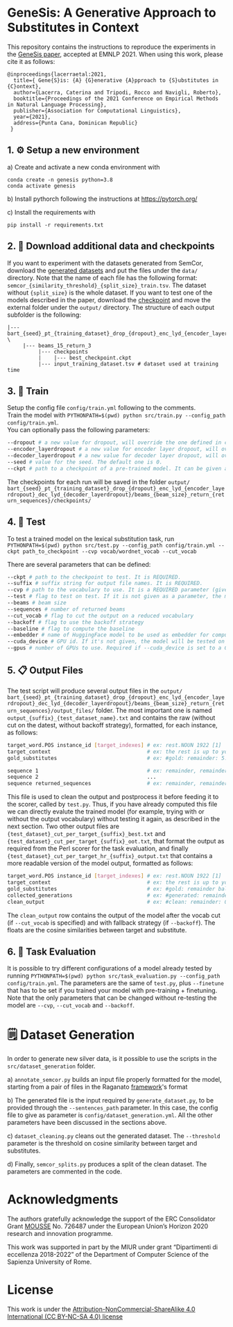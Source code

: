 # GeneSis: A Generative Approach to Substitutes in Context

This repository contains the instructions to reproduce the experiments in the [GeneSis paper](https://aclanthology.org/2021.emnlp-main.844.pdf), accepted at EMNLP 2021.
When using this work, please cite it as follows:

```
@inproceedings{lacerraetal:2021,
  title={ Gene{S}is: {A} {G}enerative {A}pproach to {S}ubstitutes in {C}ontext},
  author={Lacerra, Caterina and Tripodi, Rocco and Navigli, Roberto},
  booktitle={Proceedings of the 2021 Conference on Empirical Methods in Natural Language Processing},
  publisher={Association for Computational Linguistics},
  year={2021},
  address={Punta Cana, Dominican Republic}
 }
```

## 1. :gear: Setup a new environment 

a) Create and activate a new conda environment with 

```conda create -n genesis python=3.8```\
```conda activate genesis```

b) Install pythorch following the instructions at https://pytorch.org/ 

c) Install the requirements with 

```pip install -r requirements.txt```

## 2. :shopping_cart: Download additional data and checkpoints

If you want to experiment with the datasets generated from SemCor, download the [generated datasets](https://drive.google.com/uc?export=download&id=1keUU1zjriXCi3nZmIsePNx02i-Bt87dX) and put the files under the ```data/``` directory.
Note that the name of each file has the following format: ```semcor_{similarity_threshold}_{split_size}_train.tsv```. The dataset without ```{split_size}``` is the whole dataset.
If you want to test one of the models described in the paper, download the [checkpoint](https://drive.google.com/uc?export=download&id=12G--HAMSPadoxj_K8nD_GZ8oXaUs85o-) and move the external folder under the ```output/``` directory.
The structure of each output subfolder is the following:
``` 
|--- bart_{seed}_pt_{training_dataset}_drop_{dropout}_enc_lyd_{encoder_layerdropout}_dec_lyd_{decoder_layerdropout} \
     |--- beams_15_return_3 
          |--- checkpoints 
          |    |--- best_checkpoint.ckpt
          |--- input_training_dataset.tsv # dataset used at training time

```

## 3. :train: Train 

Setup the config file ```config/train.yml``` following to the comments. \
Train the model with ```PYTHONPATH=$(pwd) python src/train.py --config_path config/train.yml```. \
You can optionally pass the following parameters:
``` bash
--dropout # a new value for dropout, will override the one defined in config/train.yml
--encoder_layerdropout # a new value for encoder layer dropout, will override the on in config/train.yml
--decoder_layerdropout # a new value for decoder layer dropout, will override the on in config/train.yml
--seed # value for the seed. The default one is 0.
--ckpt # path to a checkpoint of a pre-trained model. It can be given as a parameter in order to continue training on a different dataset, defined in the 'finetune' field of the config/train.yml

```
The checkpoints for each run will be saved in the folder 
```output/ bart_{seed}_pt_{training_dataset}_drop_{dropout}_enc_lyd_{encoder_layerdropout}_dec_lyd_{decoder_layerdropout}/beams_{beam_size}_return_{return_sequences}/checkpoints/```

## 4. :test_tube: Test

To test a trained model on the lexical substitution task, run
```PYTHONPATH=$(pwd) python src/test.py --config_path config/train.yml --ckpt path_to_checkpoint --cvp vocab/wordnet_vocab --cut_vocab ```

There are several parameters that can be defined:
``` bash 
--ckpt # path to the checkpoint to test. It is REQUIRED.
--suffix # suffix string for output file names. It is REQUIRED.
--cvp # path to the vocabulary to use. It is a REQUIRED parameter (give '' for testing without cutting on vocab)
--test # flag to test on test. If it is not given as a parameter, the model will be EVALUATED ON THE DEV SET!
--beams # beam size 
--sequences # number of returned beams 
--cut_vocab # flag to cut the output on a reduced vocabulary
--backoff # flag to use the backoff strategy
--baseline # flag to compute the baseline
--embedder # name of HuggingFace model to be used as embedder for computing contextualized representations used for ranking
--cuda_device # GPU id. If it's not given, the model will be tested on CPU
--gpus # number of GPUs to use. Required if --cuda_device is set to a GPU id
```

## 5. :clipboard: Output Files

The test script will produce several output files in the ```output/ bart_{seed}_pt_{training_dataset}_drop_{dropout}_enc_lyd_{encoder_layerdropout}_dec_lyd_{decoder_layerdropout}/beams_{beam_size}_return_{return_sequences}/output_files/``` folder. 
The most important one is named ```output_{suffix}_{test_dataset_name}.txt``` and contains the raw (without cut on the datest, without backoff strategy), formatted, for each instance, as follows:

```bash
target_word.POS instance_id [target_indexes] # ex: rest.NOUN 1922 [1]
target_context                               # ex: the rest is up to you .
gold_substitutes                             # ex: #gold: remainder: 5.0 balance: 1.0

sequence 1                                   # ex: remainder, remainder of the work, the rest of it, balance, extra,
sequence 2                                   ...
sequence returned_sequences                  # ex: remainder, remainder of the work, the rest of it, the balance, extra
```
This file is used to clean the output and postprocess it before feeding it to the scorer, called by ```test.py```. 
Thus, if you have already computed this file we can directly evalute the trained model (for example, trying with or without the output vocabulary) without testing it again, as described in the next section.
Two other output files are ```{test_dataset}_cut_per_target_{suffix}_best.txt``` and ```{test_dataset}_cut_per_target_{suffix}_oot.txt```, that format the output as required from the Perl scorer for the task evaluation, and finally ```{test_dataset}_cut_per_target_hr_{suffix}_output.txt``` that contains a more readable version of the model output, formatted as follows:

```bash
target_word.POS instance_id [target_indexes] # ex: rest.NOUN 1922 [1]
target_context                               # ex: the rest is up to you .
gold_substitutes                             # ex: #gold: remainder balance
collected_generations                        # ex: #generated: remainder, balance, extra, other, the, all
clean_output                                 # ex: #clean: remainder: 0.88, balance: 0.75, rest: 1.0, whole_rest: 0.83, remnant: 0.79 ...
```
The ```clean_output``` row contains the output of the model after the vocab cut (if ```--cut_vocab``` is specified) and with fallback strategy (if ```--backoff```). The floats are the cosine similarities between target and substitute.

## 6. :microscope: Task Evaluation

It is possible to try different configurations of a model already tested by running ```PYTHONPATH=$(pwd) python src/task_evaluation.py --config_path config/train.yml```. The parameters are the same of ```test.py```, plus ```--finetune``` that has to be set if you trained your model with pre-training + finetuning. Note that the only parameters that can be changed without re-testing the model are ```--cvp```, ```--cut_vocab``` and ```--backoff```.

# :spiral_notepad: Dataset Generation
In order to generate new silver data, is it possible to use the scripts in the ```src/dataset_generation``` folder.

a) ```annotate_semcor.py``` builds an input file properly formatted for the model, starting from a pair of files in the Raganato [framework](http://lcl.uniroma1.it/wsdeval/)'s format

b) The generated file is the input required by ```generate_dataset.py```, to be provided through the ```--sentences_path``` parameter. In this case, the config file to give as parameter is ```config/dataset_generation.yml```. All the other parameters have been discussed in the sections above.

c) ```dataset_cleaning.py``` cleans out the generated dataset. The ```--threshold``` parameter is the threshold on cosine similarity between target and substitutes.

d) Finally, ```semcor_splits.py``` produces a split of the clean dataset. The parameters are commented in the code.


# Acknowledgments

The authors gratefully acknowledge the support of the ERC Consolidator Grant [MOUSSE](http://mousse-project.org/) No. 726487 under the European Union’s Horizon 2020 research and innovation programme.

This work was supported in part by the MIUR under grant “Dipartimenti di eccellenza 2018-2022” of the Department of Computer Science of the Sapienza University of Rome.

# License

This work is under the [Attribution-NonCommercial-ShareAlike 4.0 International (CC BY-NC-SA 4.0) license](https://creativecommons.org/licenses/by-nc-sa/4.0/)
